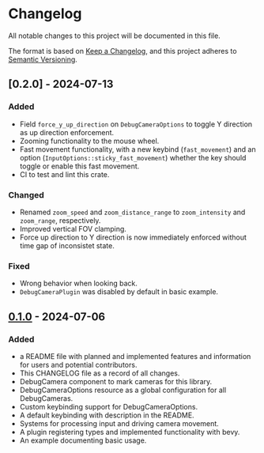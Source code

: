 # Changelog

All notable changes to this project will be documented in this file.

The format is based on [Keep a Changelog](https://keepachangelog.com/en/1.1.0/),
and this project adheres to [Semantic Versioning](https://semver.org/spec/v2.0.0.html).

## [0.2.0] - 2024-07-13

### Added

- Field `force_y_up_direction` on `DebugCameraOptions` to toggle Y direction as
  up direction enforcement.
- Zooming functionality to the mouse wheel.
- Fast movement functionality, with a new keybind (`fast_movement`) and an
  option (`InputOptions::sticky_fast_movement`) whether the key should toggle
  or enable this fast movement.
- CI to test and lint this crate.

### Changed

- Renamed `zoom_speed` and `zoom_distance_range` to `zoom_intensity` and `zoom_range`, respectively.
- Improved vertical FOV clamping.
- Force up direction to Y direction is now immediately enforced without time
  gap of inconsistet state.

### Fixed

- Wrong behavior when looking back.
- `DebugCameraPlugin` was disabled by default in basic example.

## [0.1.0] - 2024-07-06

### Added

- a README file with planned and implemented features and information for users
  and potential contributors.
- This CHANGELOG file as a record of all changes.
- DebugCamera component to mark cameras for this library.
- DebugCameraOptions resource as a global configuration for all DebugCameras.
- Custom keybinding support for DebugCameraOptions.
- A default keybinding with description in the README.
- Systems for processing input and driving camera movement.
- A plugin registering types and implemented functionality with bevy.
- An example documenting basic usage.

[0.1.0]: https://github.com/cactusdualcore/bevy_freecam/releases/tag/v0.1.0
